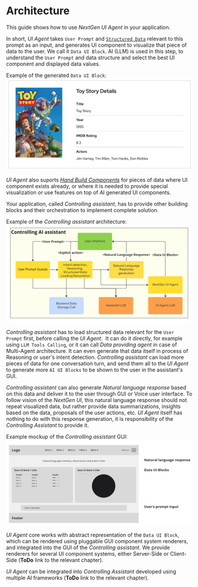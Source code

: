 # Architecture

This guide shows how to use *NextGen UI Agent* in your application.

In short, *UI Agent* takes `User Prompt` and [`Structured Data`](./input_data.md) relevant to this prompt as an input, and generates UI component to visualize that piece of data to the user. We call it `Data UI Block`. AI (LLM) is used in this step, to understand the `User Prompt` and data structure and select the best UI component and displayed data values.

Example of the generated `Data UI Block`:
![Example of the Data UI Block](../img/data_ui_block_card.png "Example of the Data UI Block")

*UI Agent* also suports [*Hand Build Components*](hand_build_components.md) for pieces of data where UI component exists already, or where 
it is needed to provide special visualization or use features on top of
AI generated UI components.

Your application, called *Controlling assistant*, has to provide other building blocks and their orchestration to implement complete solution.

Example of the *Controlling assistant* architecture:
![Example of the Controlling assistant architecture](../img/architecture_assistant_flow.jpg "Example of the Controlling assistant architecture")

*Controlling assistant* has to load structured data relevant for the `User Prompt` first, before calling the *UI Agent*. 
It can do it directly, for example using `LLM Tools Calling`, or it can call *Data providing agent* in case of Multi-Agent architecture. It can even generate that data itself in process of Reasoning or user's intent detection.
*Controlling assistant* can load more pieces of data for one conversation turn, and send them all to the *UI Agent* to generate more `AI UI Blocks` to be shown to the user in the assistant's GUI.

*Controlling assistant* can also generate *Natural language response* based on this data and deliver it to the user through GUI or Voice user interface.
To follow vision of the *NextGen UI*, this natural language response should not repeat visualized data, but rather provide data summarizations, insights based on the data, proposals of the user actions, etc.
*UI Agent* itself has nothing to do with this response generation, it is responsibility of the *Controlling Assistant* to provide it.

Example mockup of the *Controlling assistant* GUI:
![Example mockup of the Controlling assistant GUI](../img/architecture_gui_mockup.png "Example mockup of the Controlling assistant GUI")

*UI Agent* core works with abstract representation of the `Data UI Block`, which can be rendered using pluggable GUI component system renderers, and integrated into the GUI of the *Controlling assistant*. We provide renderers for several UI component systems, either Server-Side or Client-Side (**ToDo** link to the relevant chapter).

*UI Agent* can be integrated into *Controlling Assistant* developed using multiple AI frameworks (**ToDo** link to the relevant chapter).


